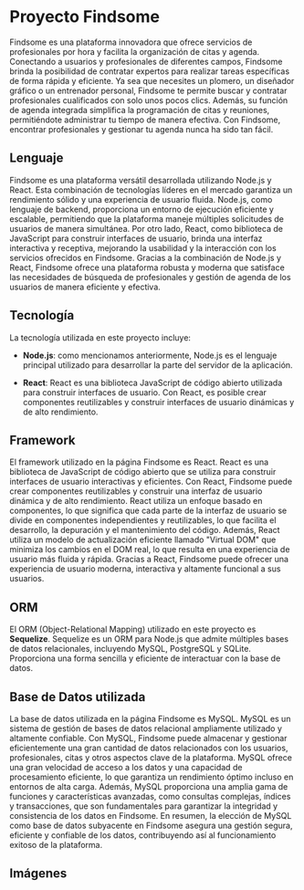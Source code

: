 # Proyecto Findsome

Findsome es una plataforma innovadora que ofrece servicios de profesionales por hora y facilita la organización de citas y agenda. Conectando a usuarios y profesionales de diferentes campos, Findsome brinda la posibilidad de contratar expertos para realizar tareas específicas de forma rápida y eficiente. Ya sea que necesites un plomero, un diseñador gráfico o un entrenador personal, Findsome te permite buscar y contratar profesionales cualificados con solo unos pocos clics. Además, su función de agenda integrada simplifica la programación de citas y reuniones, permitiéndote administrar tu tiempo de manera efectiva. Con Findsome, encontrar profesionales y gestionar tu agenda nunca ha sido tan fácil.

## Lenguaje

Findsome es una plataforma versátil desarrollada utilizando Node.js y React. Esta combinación de tecnologías líderes en el mercado garantiza un rendimiento sólido y una experiencia de usuario fluida. Node.js, como lenguaje de backend, proporciona un entorno de ejecución eficiente y escalable, permitiendo que la plataforma maneje múltiples solicitudes de usuarios de manera simultánea. Por otro lado, React, como biblioteca de JavaScript para construir interfaces de usuario, brinda una interfaz interactiva y receptiva, mejorando la usabilidad y la interacción con los servicios ofrecidos en Findsome. Gracias a la combinación de Node.js y React, Findsome ofrece una plataforma robusta y moderna que satisface las necesidades de búsqueda de profesionales y gestión de agenda de los usuarios de manera eficiente y efectiva.

## Tecnología

La tecnología utilizada en este proyecto incluye:

- **Node.js**: como mencionamos anteriormente, Node.js es el lenguaje principal utilizado para desarrollar la parte del servidor de la aplicación.

- **React**: React es una biblioteca JavaScript de código abierto utilizada para construir interfaces de usuario. Con React, es posible crear componentes reutilizables y construir interfaces de usuario dinámicas y de alto rendimiento.

## Framework

El framework utilizado en la página Findsome es React. React es una biblioteca de JavaScript de código abierto que se utiliza para construir interfaces de usuario interactivas y eficientes. Con React, Findsome puede crear componentes reutilizables y construir una interfaz de usuario dinámica y de alto rendimiento. React utiliza un enfoque basado en componentes, lo que significa que cada parte de la interfaz de usuario se divide en componentes independientes y reutilizables, lo que facilita el desarrollo, la depuración y el mantenimiento del código. Además, React utiliza un modelo de actualización eficiente llamado "Virtual DOM" que minimiza los cambios en el DOM real, lo que resulta en una experiencia de usuario más fluida y rápida. Gracias a React, Findsome puede ofrecer una experiencia de usuario moderna, interactiva y altamente funcional a sus usuarios.

## ORM

El ORM (Object-Relational Mapping) utilizado en este proyecto es **Sequelize**. Sequelize es un ORM para Node.js que admite múltiples bases de datos relacionales, incluyendo MySQL, PostgreSQL y SQLite. Proporciona una forma sencilla y eficiente de interactuar con la base de datos.

## Base de Datos utilizada

La base de datos utilizada en la página Findsome es MySQL. MySQL es un sistema de gestión de bases de datos relacional ampliamente utilizado y altamente confiable. Con MySQL, Findsome puede almacenar y gestionar eficientemente una gran cantidad de datos relacionados con los usuarios, profesionales, citas y otros aspectos clave de la plataforma. MySQL ofrece una gran velocidad de acceso a los datos y una capacidad de procesamiento eficiente, lo que garantiza un rendimiento óptimo incluso en entornos de alta carga. Además, MySQL proporciona una amplia gama de funciones y características avanzadas, como consultas complejas, índices y transacciones, que son fundamentales para garantizar la integridad y consistencia de los datos en Findsome. En resumen, la elección de MySQL como base de datos subyacente en Findsome asegura una gestión segura, eficiente y confiable de los datos, contribuyendo así al funcionamiento exitoso de la plataforma.

## Imágenes

